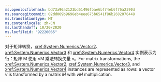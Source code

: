 ```yaml
---
ms.openlocfilehash: bd73a96a2123bd51496fbae6bf74eb6f76a2390d
ms.sourcegitcommit: 02dd069b9696eb4eee675b6541f86b2602076448
ms.translationtype: MT
ms.contentlocale: zh-CN
ms.lasthandoff: 10/20/2020
ms.locfileid: "92226065"
---
```

<span data-ttu-id="d2225-101">对于矩阵转换，<xref:System.Numerics.Vector2>、<xref:System.Numerics.Vector3> 和 <xref:System.Numerics.Vector4> 实例表示为行：矩阵 M 使用 vM 乘法转换矢量 v。</span><span class="sxs-lookup"><span data-stu-id="d2225-101">For matrix transformations, the <xref:System.Numerics.Vector2>, <xref:System.Numerics.Vector3>, and <xref:System.Numerics.Vector4> instances are represented as rows: a vector *v* is transformed by a matrix *M* with *vM* multiplication.</span></span>